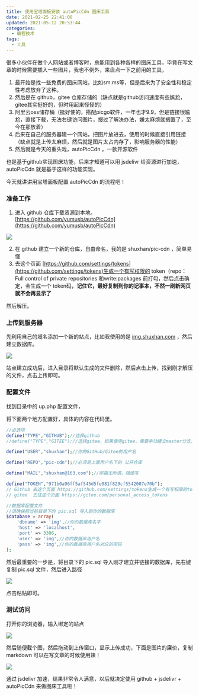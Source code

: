 ```yaml
---
title: 使用宝塔面板安装 autoPicCdn 图床工具
date: 2021-02-25 22:41:00
updated: 2021-05-12 20:53:44
categories: 
  - 编程技术
tags: 
  - 工具
---
```



很多小伙伴在做个人网站或者博客时，总能用到各种各样的图床工具，毕竟在写文章的时候需要插入一些图片，我也不例外，来盘点一下之前用的工具，

1. 最开始是找一些免费的图床网站，比如sm.ms等，但是后来为了安全性和稳定性考虑放弃了这种。
2. 然后是在 github，gitee 仓库存储的（缺点就是github访问速度有些尴尬，gitee其实挺好的，但时用起来怪怪的）
3. 阿里云oss储存桶（挺好使的，搭配picgo软件，一年也才9.9，但是链接很尴尬，直接下载，无法右键访问图片，搜过了解决办法，嫌太麻烦就搁置了，至今在那放着）
4. 后来在自己的服务器建一个网站，把图片放进去，使用的时候直接引用链接（缺点就是上传太麻烦，然后就是图片太占内存了，影响服务器的性能）
5. 然后就是今天的重头戏，autoPicCdn ，一款开源软件

也是基于github实现图床功能，后来才知道可以用 jsdelivr 给资源进行加速，autoPicCdn 就是基于这样的功能实现。

今天就讲讲用宝塔面板配置 autoPicCdn 的流程吧！

### 准备工作

1. 进入 github 仓库下载资源到本地。
[https://github.com/yumusb/autoPicCdn](https://github.com/yumusb/autoPicCdn)

![](https://cdn.jsdelivr.net/gh/shuxhan/pic-cdn@98daf8b68f2d5f1beca63efdf831e8004211a7f3/2021/02/25/c5afee4580eb4e9ab70e48e79024efa9.png)

2. 在 github 建立一个新的仓库，自由命名，我的是 shuxhan/pic-cdn ，简单易懂
3. 去这个页面 [https://github.com/settings/tokens](https://github.com/settings/tokens)生成一个有写权限的 token（repo：Full control of private repositories 和write:packages 前打勾，然后点击确定，会生成一个 token码，**记住它，最好复制到你的记事本，不然一刷新网页就不会再显示了**

然后解压。

### 上传到服务器

先利用自己的域名添加一个新的站点，比如我使用的是 [img.shuxhan.com](https://img.shuxhan.com) ，然后建立数据库。

![](https://cdn.jsdelivr.net/gh/shuxhan/pic-cdn@9947d54e9552a26bba8cee0810416de5a07ecfdc/2021/02/25/22154c6e873e4741530c0344940069b2.png)

站点建立成功后，进入目录将默认生成的文件删除，然后点击上传，找到刚才解压的文件，点击上传即可。

### 配置文件

找到目录中的 up.php 配置文件，

将下面两个地方配置好，具体的内容在代码里。

```php
//必选项
define("TYPE","GITHUB");//选择github
//define("TYPE","GITEE");//选择gitee，如果使用gitee，需要手动建立master分支，可以看这里 https://gitee.com/help/articles/4122

define("USER","shuxhan");//你的GitHub/Gitee的用户名

define("REPO","pic-cdn");//必须是上面用户名下的 公开仓库

define("MAIL","shuxhan@163.com");//邮箱无所谓，随便写

define("TOKEN","971b0a96ff5af545d5fe081f829cf5542007e70b");
// Github 去这个页面 https://github.com/settings/tokens生成一个有写权限的token（repo：Full control of private repositories 和write:packages前打勾）
// gitee  去往这个页面 https://gitee.com/personal_access_tokens
```

```php
//数据库配置文件
//请确保把当前目录下的 pic.sql 导入到你的数据库
$database = array(
    'dbname' => 'img',//你的数据库名字
    'host' => 'localhost',
    'port' => 3306,
    'user' => 'img',//你的数据库用户名
    'pass' => 'img',//你的数据库用户名对应的密码
);
```
然后最重要的一步是，将目录下的 pic.sql 导入刚才建立并链接的数据库，先右键复制 pic.sql 文件，然后进入路径

![](https://cdn.jsdelivr.net/gh/shuxhan/pic-cdn@69d571697df734f1755b7eed183475b61176a37f/2021/02/25/8d1badf54c5439b18c8dd8334357183c.png)

点击粘贴即可。

### 测试访问

打开你的浏览器，输入绑定的站点

![](https://cdn.jsdelivr.net/gh/shuxhan/pic-cdn@891b73e65bdc34d266065dc0f1b2bd234e6def56/2021/02/25/a5a7c37f2f0312035c54726c9d1cd46f.png)

然后随便截个图，然后拖动到上传窗口，显示上传成功，下面是图片的廉价，复制 markdown 可以在写文章的时候使用辣！

![](https://cdn.jsdelivr.net/gh/shuxhan/pic-cdn@ff0049589d0e277fa7a0ad1c935ef8cbfcfb9f2b/2021/02/25/908c287c823d4ceb7752e9071cde6737.png)

通过 jsdelivr 加速，结果非常令人满意，以后就决定使用 github + jsdelivr + autoPicCdn 来做图床工具啦！